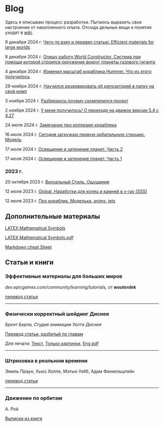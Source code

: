 # Blog

Здесь я описываю процесс разработки. Пытаюсь выразить свое настроение от накопленного опыта. Отсюда дельные вещи и понятия уходят в [wiki](https://github.com/wiresoftshade/The-Ring-wiki-blog/tree/main/wiki).

9 декабря 2024 г. [Чего-то взял и перевел статью: Efficient materials for large worlds](2024dec09.md)

8 декабря 2024 г. [Опишу работу World Constructor. Система при помощи которой строится окружение вокруг планеты газового гиганта](08dec2024_worknotes.md)

4 декабря 2024 г. [Изменил масштаб кораблика Hummer. Что из этого получилось](04dec2024_worknotes.md)

29 ноября 2024 г. [Научился резервировать git репозиторий в папку на свой комп](29nov2024_worknotes.md)

3 ноября 2024 г. [Разбираюсь почему скомпилился проект](03nov2024_worknotes.md)

2 ноября 2024 г. [У меня получилось! О переходе на движок версии 5.4 с 4.27](02nov2024_worknotes.md)

24 июля 2024 г. [Замечание про коллизию кораблика](24Jul2024_worknotes.md)

16 июля 2024 г. [Сегодня загружаю первую орбитальную станцию. Модель](1607_station_worknotes.md)

17 июля 2024 г. [Освещение и затенение планет. Часть 2](Освещение-и-затенение-планет-Часть-2.md)

17 июля 2024 г. [Освещение и затенение планет. Часть 1](Освещение-и-затенение-планет-Часть-1.md)

### 2023 г.

20 октября 2023 г. [Визуальный Стиль. Ощущение](2023/20Oct2023_worknotes.md)

12 июля 2023 г. [Global. Наработки для колец и камней в v-ray (SSS)](2023/12Jul2023_worknotes.md)

12 июля 2023 г. [Про кораблик. Моделька, anims, jets](2023/12Jul2023_2_worknotes.md)

## Дополнительные материалы

[LATEX Mathematical Symbols](/blog/LaTeXmath_notes.md)

[LATEX Mathematical Symbols *pdf*](/blog/additional/LaTeX_symbols.pdf)

[Markdown cheat Sheet](/blog/Markdown_cheat_Sheet.md)

## Статьи и книги

### Эффективные материалы для больших миров

_dev.epicgames.com/community/learning/tutorials, от **wouterdek**_

[перевод статьи](blog/efficient_materials/2024dec09_translate.md)

--------------------

### Физически корректный шейдинг Диснея 

_Брент Берли, Студия анимации Уолта Диснея_ 

[Перевод статьи, разбитый по главам](./PBS-Disney/README.md) 

Для печати: [Текст](/blog/PBS-Disney/Physically-Based-Shading-at-Disney-Print(article-translate).md), [Только картинки](/blog/PBS-Disney/Изображения.md), [Eng *pdf*](/books/s2012_pbs_disney_brdf_notes_v3.pdf)

------------------------------------------
### Штриховка в реальном времени

Эмиль Праун, Хьюз Хоппе, Мэтью Уэбб, Адам Финкельштейн

[перевод статьи](blog/Real-Time-Hatching-(article-translate).md)

----------------------------------------

### Движение по орбитам

А. Рой

[Выписки из книги](blog/А.Рой-Движение-по-орбитам.md)

